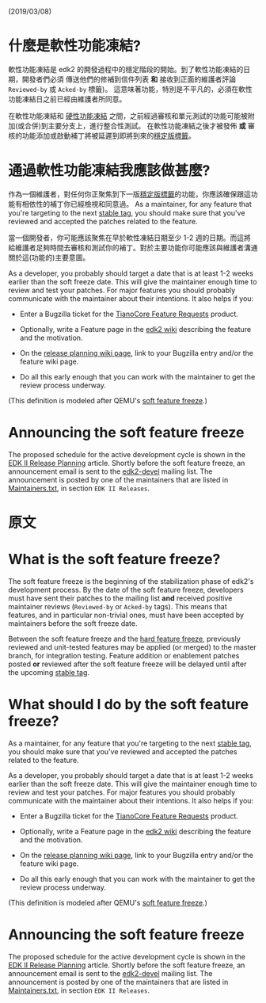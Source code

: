 (2019/03/08)
# 什麼是軟性功能凍結?

軟性功能凍結是 edk2 的開發過程中的穩定階段的開始。到了軟性功能凍結的日期，開發者們必須
傳送他們的修補到信件列表 **和** 接收到正面的維護者評論 `Reviewed-by` 或 `Acked-by` 標籤)。
這意味著功能，特別是不平凡的，必須在軟性功能凍結日之前已經由維護者所同意。

在軟性功能凍結和 [硬性功能凍結](HardFeatureFreeze) 之間，之前經過審核和單元測試的功能可能被附加(或合併)到主要分支上，進行整合性測試。
在軟性功能凍結之後才被發佈 **或** 審核的功能添加或啟動補丁將被延遲到即將到來的[穩定版標籤](EDK-II#穩定版標籤)。

# 通過軟性功能凍結我應該做甚麼?

作為一個維護者，對任何你正聚焦到下一版[穩定版標籤](EDK-II#穩定版標籤)的功能，你應該確保跟這功能有相依性的補丁你已經檢視和同意過。
As a maintainer, for any feature that you're targeting to the next [stable
tag](EDK-II#stable-tags), you should make sure that you've reviewed and
accepted the patches related to the feature.

當一個開發者，你可能應該聚焦在早於軟性凍結日期至少 1-2 週的日期。而這將給維護者足夠時間去審核和測試你的補丁。對於主要功能你可能應該與維護者溝通關於這(功能的)主要意圖。

As a developer, you probably should target a date that is at least 1-2 weeks
earlier than the soft freeze date. This will give the maintainer enough time to
review and test your patches. For major features you should probably
communicate with the maintainer about their intentions. It also helps if you:

- Enter a Bugzilla ticket for the [TianoCore Feature
  Requests](https://bugzilla.tianocore.org/enter_bug.cgi?product=Tianocore%20Feature%20Requests)
  product.

- Optionally, write a Feature page in the [edk2 wiki](Home) describing the
  feature and the motivation.

- On the [release planning wiki page](EDK-II-Release-Planning), link to your
  Bugzilla entry and/or the feature wiki page.

- Do all this early enough that you can work with the maintainer to get the
  review process underway.

(This definition is modeled after QEMU's [soft feature
freeze](https://wiki.qemu.org/Planning/SoftFeatureFreeze).)

# Announcing the soft feature freeze

The proposed schedule for the active development cycle is shown in the [EDK II
Release Planning](EDK-II-Release-Planning) article. Shortly before the soft
feature freeze, an announcement email is sent to the
[edk2-devel](https://lists.01.org/mailman/listinfo/edk2-devel) mailing list.
The announcement is posted by one of the maintainers that are listed in
[Maintainers.txt](https://github.com/tianocore/edk2/blob/master/Maintainers.txt),
in section `EDK II Releases`.

# 原文
# What is the soft feature freeze?

The soft feature freeze is the beginning of the stabilization phase of edk2's
development process. By the date of the soft feature freeze,  developers must
have sent their patches to the mailing list **and** received positive
maintainer reviews (`Reviewed-by` or `Acked-by` tags). This means that
features, and in particular non-trivial ones, must have been accepted by
maintainers before the soft freeze date.

Between the soft feature freeze and the [hard feature
freeze](HardFeatureFreeze), previously reviewed and unit-tested features may be
applied (or merged) to the master branch, for integration testing. Feature
addition or enablement patches posted **or** reviewed after the soft feature
freeze will be delayed until after the upcoming [stable
tag](EDK-II#stable-tags).

# What should I do by the soft feature freeze?

As a maintainer, for any feature that you're targeting to the next [stable
tag](EDK-II#stable-tags), you should make sure that you've reviewed and
accepted the patches related to the feature.

As a developer, you probably should target a date that is at least 1-2 weeks
earlier than the soft freeze date. This will give the maintainer enough time to
review and test your patches. For major features you should probably
communicate with the maintainer about their intentions. It also helps if you:

- Enter a Bugzilla ticket for the [TianoCore Feature
  Requests](https://bugzilla.tianocore.org/enter_bug.cgi?product=Tianocore%20Feature%20Requests)
  product.

- Optionally, write a Feature page in the [edk2 wiki](Home) describing the
  feature and the motivation.

- On the [release planning wiki page](EDK-II-Release-Planning), link to your
  Bugzilla entry and/or the feature wiki page.

- Do all this early enough that you can work with the maintainer to get the
  review process underway.

(This definition is modeled after QEMU's [soft feature
freeze](https://wiki.qemu.org/Planning/SoftFeatureFreeze).)

# Announcing the soft feature freeze

The proposed schedule for the active development cycle is shown in the [EDK II
Release Planning](EDK-II-Release-Planning) article. Shortly before the soft
feature freeze, an announcement email is sent to the
[edk2-devel](https://lists.01.org/mailman/listinfo/edk2-devel) mailing list.
The announcement is posted by one of the maintainers that are listed in
[Maintainers.txt](https://github.com/tianocore/edk2/blob/master/Maintainers.txt),
in section `EDK II Releases`.
